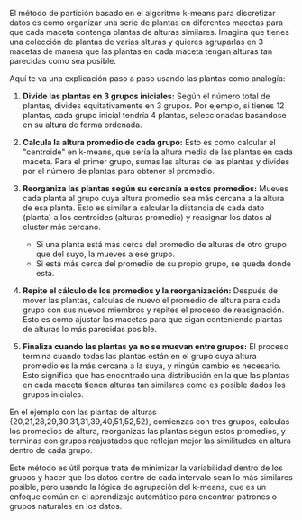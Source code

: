 El método de partición basado en el algoritmo k-means para discretizar datos es como organizar una serie de plantas en diferentes macetas para que cada maceta contenga plantas de alturas similares. Imagina que tienes una colección de plantas de varias alturas y quieres agruparlas en 3 macetas de manera que las plantas en cada maceta tengan alturas tan parecidas como sea posible.

Aquí te va una explicación paso a paso usando las plantas como analogía:

1. **Divide las plantas en 3 grupos iniciales:** Según el número total de plantas, divides equitativamente en 3 grupos. Por ejemplo, si tienes 12 plantas, cada grupo inicial tendría 4 plantas, seleccionadas basándose en su altura de forma ordenada.

2. **Calcula la altura promedio de cada grupo:** Esto es como calcular el "centroide" en k-means, que sería la altura media de las plantas en cada maceta. Para el primer grupo, sumas las alturas de las plantas y divides por el número de plantas para obtener el promedio.

3. **Reorganiza las plantas según su cercanía a estos promedios:** Mueves cada planta al grupo cuya altura promedio sea más cercana a la altura de esa planta. Esto es similar a calcular la distancia de cada dato (planta) a los centroides (alturas promedio) y reasignar los datos al cluster más cercano.

   - Si una planta está más cerca del promedio de alturas de otro grupo que del suyo, la mueves a ese grupo.
   - Si está más cerca del promedio de su propio grupo, se queda donde está.

4. **Repite el cálculo de los promedios y la reorganización:** Después de mover las plantas, calculas de nuevo el promedio de altura para cada grupo con sus nuevos miembros y repites el proceso de reasignación. Esto es como ajustar las macetas para que sigan conteniendo plantas de alturas lo más parecidas posible.

5. **Finaliza cuando las plantas ya no se muevan entre grupos:** El proceso termina cuando todas las plantas están en el grupo cuya altura promedio es la más cercana a la suya, y ningún cambio es necesario. Esto significa que has encontrado una distribución en la que las plantas en cada maceta tienen alturas tan similares como es posible dados los grupos iniciales.

En el ejemplo con las plantas de alturas {20,21,28,29,30,31,31,39,40,51,52,52}, comienzas con tres grupos, calculas los promedios de altura, reorganizas las plantas según estos promedios, y terminas con grupos reajustados que reflejan mejor las similitudes en altura dentro de cada grupo.

Este método es útil porque trata de minimizar la variabilidad dentro de los grupos y hacer que los datos dentro de cada intervalo sean lo más similares posible, pero usando la lógica de agrupación del k-means, que es un enfoque común en el aprendizaje automático para encontrar patrones o grupos naturales en los datos.